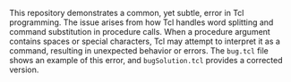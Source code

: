This repository demonstrates a common, yet subtle, error in Tcl programming.  The issue arises from how Tcl handles word splitting and command substitution in procedure calls. When a procedure argument contains spaces or special characters, Tcl may attempt to interpret it as a command, resulting in unexpected behavior or errors. The `bug.tcl` file shows an example of this error, and `bugSolution.tcl` provides a corrected version.